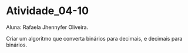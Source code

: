 # Atividade_04-10

Aluna: Rafaela Jhennyfer Oliveira.

Criar um algoritmo que converta binários para decimais, e decimais para binários.
